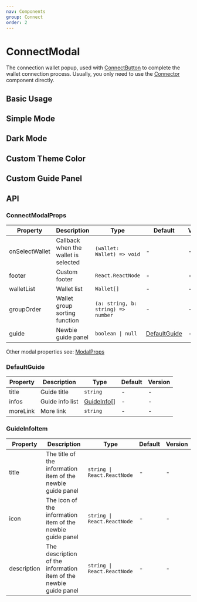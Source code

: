 ```yaml
---
nav: Components
group: Connect
order: 2
---
```


# ConnectModal

The connection wallet popup, used with [ConnectButton](../connect-button) to complete the wallet connection process. Usually, you only need to use the [Connector](../connector) component directly.

## Basic Usage

<code src="./demos/basic.tsx"></code>

## Simple Mode

<code src="./demos/simple.tsx"></code>

## Dark Mode

<code src="./demos/dark.tsx"></code>

## Custom Theme Color

<code src="./demos/theme.tsx"></code>

## Custom Guide Panel

<code src="./demos/customGuide.tsx"></code>

## API

### ConnectModalProps

| Property | Description | Type | Default | Version |
| --- | --- | --- | --- | --- |
| onSelectWallet | Callback when the wallet is selected | `(wallet: Wallet) => void` | - | - |
| footer | Custom footer | `React.ReactNode` | - | - |
| walletList | Wallet list | `Wallet[]` | - | - |
| groupOrder | Wallet group sorting function | `(a: string, b: string) => number` | - | - |
| guide | Newbie guide panel | `boolean \| null` | [DefaultGuide](#defaultguide) | - |

Other modal properties see: [ModalProps](https://ant.design/components/modal#API)

### DefaultGuide

| Property | Description     | Type                       | Default | Version |
| -------- | --------------- | -------------------------- | ------- | ------- |
| title    | Guide title     | `string`                   | -       | -       |
| infos    | Guide info list | [GuideInfo](#guideinfo)\[] | -       | -       |
| moreLink | More link       | `string`                   | -       | -       |

### GuideInfoItem

| Property | Description | Type | Default | Version |
| --- | --- | --- | --- | --- |
| title | The title of the information item of the newbie guide panel | `string \| React.ReactNode` | - | - |
| icon | The icon of the information item of the newbie guide panel | `string \| React.ReactNode` | - | - |
| description | The description of the information item of the newbie guide panel | `string \| React.ReactNode` | - | - |
